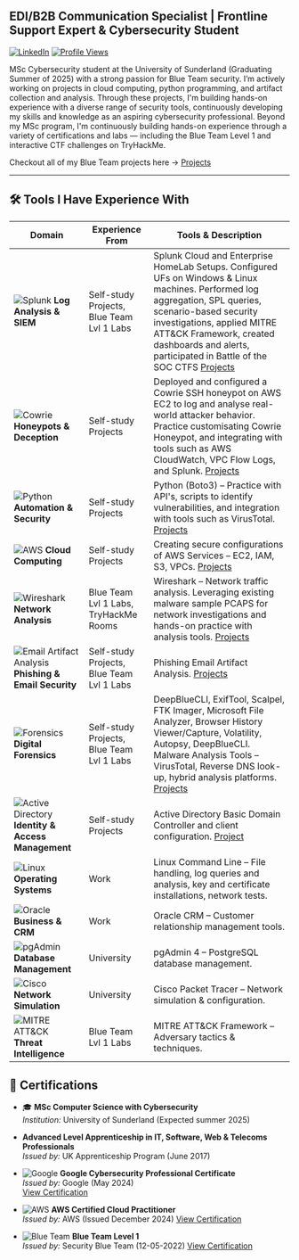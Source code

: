 ## EDI/B2B Communication Specialist | Frontline Support Expert & Cybersecurity Student  
[![LinkedIn](https://img.shields.io/badge/LinkedIn-Connect-blue?style=flat&logo=linkedin)](https://www.linkedin.com/in/jake-wilson-874559265/)
[![Profile Views](https://komarev.com/ghpvc/?username=wilbcn)](https://github.com/wilbcn)

<p>MSc Cybersecurity student at the University of Sunderland (Graduating Summer of 2025) with a strong passion for Blue Team security. I’m actively working on projects in cloud computing, python programming, and artifact collection and analysis. Through these projects, I'm building hands-on experience with a diverse range of security tools, continuously developing my skills and knowledge as an aspiring cybersecurity professional. Beyond my MSc program, I'm continuously building hands-on experience through a variety of certifications and labs — including the Blue Team Level 1 and interactive CTF challenges on TryHackMe.

Checkout all of my Blue Team projects here -> [Projects](https://github.com/wilbcn/BlueTeam/tree/main)

---

## 🛠️ Tools I Have Experience With  
| **Domain** | **Experience From** | **Tools & Description** |
|------------|------------------|--------------------------|
| ![Splunk](https://img.shields.io/badge/Splunk-Log%20Analysis%20&%20SIEM-green?style=flat&logo=splunk) **Log Analysis & SIEM** | Self-study Projects, Blue Team Lvl 1 Labs | Splunk Cloud and Enterprise HomeLab Setups. Configured UFs on Windows & Linux machines. Performed log aggregation, SPL queries, scenario-based security investigations, applied MITRE ATT&CK Framework, created dashboards and alerts, participated in Battle of the SOC CTFS [Projects](https://github.com/wilbcn/BlueTeam/tree/main/Splunk-Projects) |
| ![Cowrie](https://img.shields.io/badge/Cowrie-SSH%20Honeypot-blue?style=flat&logo=linux) **Honeypots & Deception** | Self-study Projects | Deployed and configured a Cowrie SSH honeypot on AWS EC2 to log and analyse real-world attacker behavior. Practice customisating Cowrie Honeypot, and integrating with tools such as AWS CloudWatch, VPC Flow Logs, and Splunk. [Projects](https://github.com/wilbcn/BlueTeam/tree/main/Honeypots) |
| ![Python](https://img.shields.io/badge/Python-Boto3-green?style=flat&logo=python) **Automation & Security** | Self-study Projects | Python (Boto3) – Practice with API's, scripts to identify vulnerabilities, and integration with tools such as VirusTotal. [Projects](https://github.com/wilbcn/Applying-Python-to-Cybersecurity/tree/main/Fundamental) |
| ![AWS](https://img.shields.io/badge/AWS-Cloud%20Computing-orange?style=flat&logo=amazon-aws) **Cloud Computing** | Self-study Projects | Creating secure configurations of AWS Services – EC2, IAM, S3, VPCs. [Projects](https://github.com/wilbcn/AWS-Projects/tree/main) |
| ![Wireshark](https://img.shields.io/badge/Wireshark-Network%20Analysis-blue?style=flat&logo=wireshark) **Network Analysis** | Blue Team Lvl 1 Labs, TryHackMe Rooms | Wireshark – Network traffic analysis. Leveraging existing malware sample PCAPS for network investigations and hands-on practice with analysis tools. [Projects](https://github.com/wilbcn/BlueTeam/tree/main/Network-Projects) |
| ![Email Artifact Analysis](https://img.shields.io/badge/Email%20Analysis-Phishing%20Investigation-blue) **Phishing & Email Security** | Self-study Projects, Blue Team Lvl 1 Labs | Phishing Email Artifact Analysis. [Projects](https://github.com/wilbcn/BlueTeam/tree/main/Phishing-Email-Analysis) |
| ![Forensics](https://img.shields.io/badge/Digital%20Forensics-Investigation-blue) **Digital Forensics** | Self-study Projects, Blue Team Lvl 1 Labs | DeepBlueCLI, ExifTool, Scalpel, FTK Imager, Microsoft File Analyzer, Browser History Viewer/Capture, Volatility, Autopsy, DeepBlueCLI. Malware Analysis Tools – VirusTotal, Reverse DNS look-up, hybrid analysis platforms. [Projects](https://github.com/wilbcn/BlueTeam/tree/main/Digital-Forensics) |
| ![Active Directory](https://img.shields.io/badge/Active%20Directory-User%20Management-blue) **Identity & Access Management** | Self-study Projects | Active Directory Basic Domain Controller and client configuration. [Project](https://github.com/wilbcn/BlueTeam/tree/main/Active-Directory-Projects) |
| ![Linux](https://img.shields.io/badge/Linux-Command%20Line-yellow?style=flat&logo=linux) **Operating Systems** | Work | Linux Command Line – File handling, log queries and analysis, key and certificate installations, network tests. |
| ![Oracle](https://img.shields.io/badge/Oracle-CRM-red?style=flat&logo=oracle) **Business & CRM** | Work | Oracle CRM – Customer relationship management tools. |
| ![pgAdmin](https://img.shields.io/badge/PostgreSQL-pgAdmin%204-blue?style=flat&logo=postgresql) **Database Management** | University | pgAdmin 4 – PostgreSQL database management. |
| ![Cisco](https://img.shields.io/badge/Cisco%20Packet%20Tracer-Network%20Simulation-blue?style=flat&logo=cisco) **Network Simulation** | University | Cisco Packet Tracer – Network simulation & configuration. |
| ![MITRE ATT&CK](https://img.shields.io/badge/MITRE%20ATT&CK-Threat%20Intelligence-purple?style=flat) **Threat Intelligence** | Blue Team Lvl 1 Labs | MITRE ATT&CK Framework – Adversary tactics & techniques. |

## 📄 Certifications  
- 🎓 **MSc Computer Science with Cybersecurity**  
  *Institution:* University of Sunderland (Expected summer 2025)
  
- **Advanced Level Apprenticeship in IT, Software, Web & Telecoms Professionals**  
  *Issued by:* UK Apprenticeship Program (June 2017)  

- ![Google](https://img.shields.io/badge/Google-Cybersecurity-blue?style=flat&logo=google) **Google Cybersecurity Professional Certificate**  
  *Issued by:* Google (May 2024)  
  [View Certification](https://www.coursera.org/professional-certificates/google-cybersecurity)  

- ![AWS](https://img.shields.io/badge/AWS-Cloud%20Practitioner-orange?style=flat&logo=amazon-aws) **AWS Certified Cloud Practitioner**  
  *Issued by:* AWS (Issued December 2024)
  [View Certification](https://www.credly.com/badges/83423306-b693-436c-a196-939e26341273/public_url)

- ![Blue Team](https://img.shields.io/badge/Blue%20Team-Level%201-blue?style=flat&logo=security) **Blue Team Level 1**  
  *Issued by:* Security Blue Team (12-05-2022)
  [View Certification](https://www.credly.com/badges/4cff1905-26c6-45dd-8219-e99f6105d6e5/public_url)  



